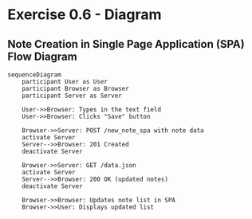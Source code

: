 # Exercise 0.6 - Diagram

## Note Creation in Single Page Application (SPA) Flow Diagram

```mermaid
sequenceDiagram
    participant User as User
    participant Browser as Browser
    participant Server as Server

    User->>Browser: Types in the text field
    User->>Browser: Clicks "Save" button

    Browser->>Server: POST /new_note_spa with note data
    activate Server
    Server-->>Browser: 201 Created
    deactivate Server

    Browser->>Server: GET /data.json
    activate Server
    Server-->>Browser: 200 OK (updated notes)
    deactivate Server

    Browser->>Browser: Updates note list in SPA
    Browser->>User: Displays updated list
```
